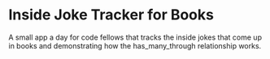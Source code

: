 Inside Joke Tracker for Books
===============================
A small app a day for code fellows that tracks
the inside jokes that come up in books and 
demonstrating how the has_many_through
relationship works.